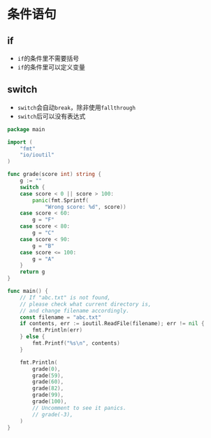 # 条件语句
## **if**    
- `if`的条件里不需要括号
- `if`的条件里可以定义变量
## **switch**
- `switch`会自动`break`，除非使用`fallthrough`
- `switch`后可以没有表达式

```go
package main

import (
	"fmt"
	"io/ioutil"
)

func grade(score int) string {
	g := ""
	switch {
	case score < 0 || score > 100:
		panic(fmt.Sprintf(
			"Wrong score: %d", score))
	case score < 60:
		g = "F"
	case score < 80:
		g = "C"
	case score < 90:
		g = "B"
	case score <= 100:
		g = "A"
	}
	return g
}

func main() {
	// If "abc.txt" is not found,
	// please check what current directory is,
	// and change filename accordingly.
	const filename = "abc.txt"
	if contents, err := ioutil.ReadFile(filename); err != nil {
		fmt.Println(err)
	} else {
		fmt.Printf("%s\n", contents)
	}

	fmt.Println(
		grade(0),
		grade(59),
		grade(60),
		grade(82),
		grade(99),
		grade(100),
		// Uncomment to see it panics.
		// grade(-3),
	)
}

```